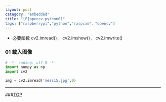 ```yaml
---
layout: post
category: "embedded"
title: "[P]opencv-python01"
tags: ["raspberrypi","python","raspcam"，"opencv"]
---
```


<a name="top"></a>



* 必要函数 cv2.imread()， cv2.imshow()， cv2.imwrite()

### 01 载入图像

```python
# -*- coding: utf-8 -*-
import numpy as np
import cv2

img = cv2.imread('messi5.jpg',0)
```

- - - 

###[TOP](#top)
